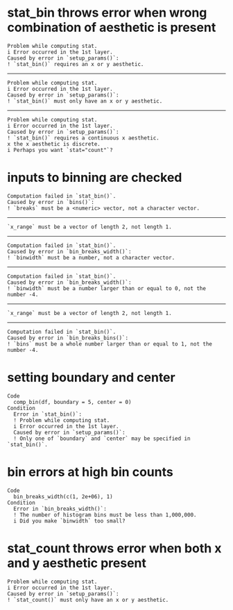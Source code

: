 # stat_bin throws error when wrong combination of aesthetic is present

    Problem while computing stat.
    i Error occurred in the 1st layer.
    Caused by error in `setup_params()`:
    ! `stat_bin()` requires an x or y aesthetic.

---

    Problem while computing stat.
    i Error occurred in the 1st layer.
    Caused by error in `setup_params()`:
    ! `stat_bin()` must only have an x or y aesthetic.

---

    Problem while computing stat.
    i Error occurred in the 1st layer.
    Caused by error in `setup_params()`:
    ! `stat_bin()` requires a continuous x aesthetic.
    x the x aesthetic is discrete.
    i Perhaps you want `stat="count"`?

# inputs to binning are checked

    Computation failed in `stat_bin()`.
    Caused by error in `bins()`:
    ! `breaks` must be a <numeric> vector, not a character vector.

---

    `x_range` must be a vector of length 2, not length 1.

---

    Computation failed in `stat_bin()`.
    Caused by error in `bin_breaks_width()`:
    ! `binwidth` must be a number, not a character vector.

---

    Computation failed in `stat_bin()`.
    Caused by error in `bin_breaks_width()`:
    ! `binwidth` must be a number larger than or equal to 0, not the number -4.

---

    `x_range` must be a vector of length 2, not length 1.

---

    Computation failed in `stat_bin()`.
    Caused by error in `bin_breaks_bins()`:
    ! `bins` must be a whole number larger than or equal to 1, not the number -4.

# setting boundary and center

    Code
      comp_bin(df, boundary = 5, center = 0)
    Condition
      Error in `stat_bin()`:
      ! Problem while computing stat.
      i Error occurred in the 1st layer.
      Caused by error in `setup_params()`:
      ! Only one of `boundary` and `center` may be specified in `stat_bin()`.

# bin errors at high bin counts

    Code
      bin_breaks_width(c(1, 2e+06), 1)
    Condition
      Error in `bin_breaks_width()`:
      ! The number of histogram bins must be less than 1,000,000.
      i Did you make `binwidth` too small?

# stat_count throws error when both x and y aesthetic present

    Problem while computing stat.
    i Error occurred in the 1st layer.
    Caused by error in `setup_params()`:
    ! `stat_count()` must only have an x or y aesthetic.

